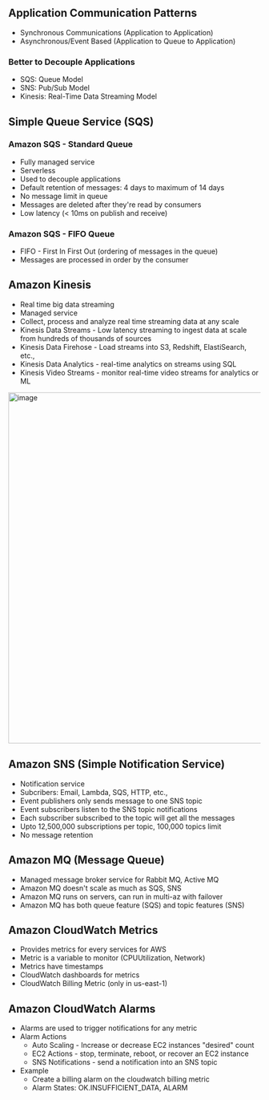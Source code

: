 ## Application Communication Patterns
- Synchronous Communications (Application to Application)
- Asynchronous/Event Based (Application to Queue to Application)

### Better to Decouple Applications
- SQS: Queue Model
- SNS: Pub/Sub Model
- Kinesis: Real-Time Data Streaming Model

## Simple Queue Service (SQS)
### Amazon SQS - Standard Queue
- Fully managed service
- Serverless
- Used to decouple applications
- Default retention of messages: 4 days to maximum of 14 days
- No message limit in queue
- Messages are deleted after they're read by consumers
- Low latency (< 10ms on publish and receive)

### Amazon SQS - FIFO Queue
- FIFO - First In First Out (ordering of messages in the queue)
- Messages are processed in order by the consumer

## Amazon Kinesis
- Real time big data streaming
- Managed service
- Collect, process and analyze real time streaming data at any scale
- Kinesis Data Streams - Low latency streaming to ingest data at scale from hundreds of thousands of sources
- Kinesis Data Firehose - Load streams into S3, Redshift, ElastiSearch, etc.,
- Kinesis Data Analytics - real-time analytics on streams using SQL
- Kinesis Video Streams - monitor real-time video streams for analytics or ML

<img width="700" alt="image" src="https://github.com/user-attachments/assets/f07381f9-b96c-4a10-9381-f4ffe59cdd39">

## Amazon SNS (Simple Notification Service)
- Notification service
- Subcribers: Email, Lambda, SQS, HTTP, etc.,
- Event publishers only sends message to one SNS topic
- Event subscribers listen to the SNS topic notifications
- Each subscriber subscribed to the topic will get all the messages
- Upto 12,500,000 subscriptions per topic, 100,000 topics limit
- No message retention

## Amazon MQ (Message Queue)
- Managed message broker service for Rabbit MQ, Active MQ
- Amazon MQ doesn't scale as much as SQS, SNS
- Amazon MQ runs on servers, can run in multi-az with failover
- Amazon MQ has both queue feature (SQS) and topic features (SNS)

## Amazon CloudWatch Metrics
- Provides metrics for every services for AWS
- Metric is a variable to monitor (CPUUtilization, Network)
- Metrics have timestamps
- CloudWatch dashboards for metrics
- CloudWatch Billing Metric (only in us-east-1)

## Amazon CloudWatch Alarms
- Alarms are used to trigger notifications for any metric
- Alarm Actions
  - Auto Scaling - Increase or decrease EC2 instances "desired" count
  - EC2 Actions - stop, terminate, reboot, or recover an EC2 instance
  - SNS Notifications - send a notification into an SNS topic
- Example
  - Create a billing alarm on the cloudwatch billing metric
  - Alarm States: OK.INSUFFICIENT_DATA, ALARM

